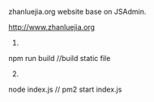 zhanluejia.org website base on JSAdmin.

http://www.zhanluejia.org

1.
npm run build //build static file

2.
node index.js // pm2 start index.js
